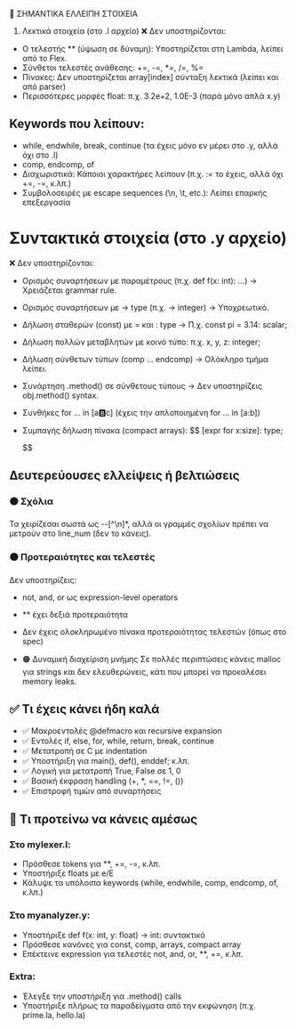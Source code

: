 🔴 ΣΗΜΑΝΤΙΚΑ ΕΛΛΕΙΠΗ ΣΤΟΙΧΕΙΑ
1. Λεκτικά στοιχεία (στο .l αρχείο)
❌ Δεν υποστηρίζονται:
- Ο τελεστής ** (ύψωση σε δύναμη): Υποστηρίζεται στη Lambda, λείπει από το Flex.
- Σύνθετοι τελεστές ανάθεσης: +=, -=, *=, /=, %=
- Πίνακες: Δεν υποστηρίζεται array[index] σύνταξη λεκτικά (λείπει και από parser)
- Περισσότερες μορφές float: π.χ. 3.2e+2, 1.0E-3 (παρά μόνο απλά x.y)

## Keywords που λείπουν:

- while, endwhile, break, continue (τα έχεις μόνο εν μέρει στο .y, αλλά όχι στο .l)
- comp, endcomp, of
- Διαχωριστικά: Κάποιοι χαρακτήρες λείπουν (π.χ. := το έχεις, αλλά όχι +=, -=, κ.λπ.)
- Συμβολοσειρές με escape sequences (\n, \t, etc.): Λείπει επαρκής επεξεργασία

# Συντακτικά στοιχεία (στο .y αρχείο)
❌ Δεν υποστηρίζονται:
- Ορισμός συναρτήσεων με παραμέτρους (π.χ. def f(x: int): ...) → Χρειάζεται grammar rule.
- Ορισμός συναρτήσεων με -> type (π.χ. -> integer) → Υποχρεωτικό.
- Δήλωση σταθερών (const) με = και : type → Π.χ. const pi = 3.14: scalar;
- Δήλωση πολλών μεταβλητών με κοινό τύπο: π.χ. x, y, z: integer;
- Δήλωση σύνθετων τύπων (comp ... endcomp) → Ολόκληρο τμήμα λείπει.
- Συνάρτηση .method() σε σύνθετους τύπους → Δεν υποστηρίζεις obj.method() syntax.
- Συνθήκες for ... in [a:b:c] (έχεις την απλοποιημένη for ... in [a:b])
- Συμπαγής δήλωση πίνακα (compact arrays):
$$
  [expr for x:size]: type;

  [expr for x:type in array of size]: type;
$$
## Δευτερεύουσες ελλείψεις ή βελτιώσεις
### 🟠 Σχόλια
Τα χειρίζεσαι σωστά ως --[^\n]*, αλλά οι γραμμές σχολίων πρέπει να μετρούν στο line_num (δεν το κάνεις).

### 🟠 Προτεραιότητες και τελεστές
Δεν υποστηρίζεις:

- not, and, or ως expression-level operators
- ** έχει δεξιά προτεραιότητα
- Δεν έχεις ολοκληρωμένο πίνακα προτεραιότητας τελεστών (όπως στο spec)

- 🟠 Δυναμική διαχείριση μνήμης
Σε πολλές περιπτώσεις κάνεις malloc για strings και δεν ελευθερώνεις, κάτι που μπορεί να προκαλέσει memory leaks.

## ✅ Τι έχεις κάνει ήδη καλά
- ✅ Μακροεντολές @defmacro και recursive expansion
- ✅ Εντολές if, else, for, while, return, break, continue
- ✅ Μετατροπή σε C με indentation
- ✅ Υποστήριξη για main(), def(), enddef; κ.λπ.
- ✅ Λογική για μετατροπή True, False σε 1, 0
- ✅ Βασική έκφραση handling (+, *, ==, !=, ())
- ✅ Επιστροφή τιμών από συναρτήσεις

## 🔧 Τι προτείνω να κάνεις αμέσως
### Στο mylexer.l:
- Πρόσθεσε tokens για **, +=, -=, κ.λπ.
- Υποστήριξε floats με e/E
- Κάλυψε τα υπόλοιπα keywords (while, endwhile, comp, endcomp, of, κ.λπ.)

### Στο myanalyzer.y:

- Υποστήριξε def f(x: int, y: float) -> int: συντακτικό
- Πρόσθεσε κανόνες για const, comp, arrays, compact array
- Επέκτεινε expression για τελεστές not, and, or, **, +=, κ.λπ.

### Extra:

- Έλεγξε την υποστήριξη για .method() calls
- Υποστήριξε πλήρως τα παραδείγματα από την εκφώνηση (π.χ. prime.la, hello.la)